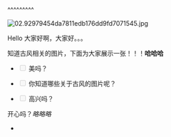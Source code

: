 
<BlogInfo title="古风图片" author="Pqy040102" pv=0 read_times=0 pre_cost_time=8 category="古风" tag_list="[]" create_time="2023.04.14 11:57:01.614281" update_time="2023.04.14 11:58:14.198647" />

^^^^^^^^^
<p><img src="../../../media/image/2023/04/14/02.92979454da7811edb176dd9fd7071545.jpg" alt="02.92979454da7811edb176dd9fd7071545.jpg" /></p>
<p>Hello 大家好啊，大家好。。。</p>
<p>知道古风相关的图片，下面为大家展示一张！！！<strong>哈哈哈</strong></p>
<ul>
<li class="vditor-task">
<p><input disabled="" type="checkbox"/> 美吗？</p>
</li>
<li class="vditor-task">
<p><input disabled="" type="checkbox"/> 你知道哪些关于古风的图片呢？</p>
</li>
<li class="vditor-task">
<p><input disabled="" type="checkbox"/> 高兴吗？</p>
</li>
</ul>
<p>开心吗？<em>略略略</em></p>
<ul>
<li></li>
</ul>

